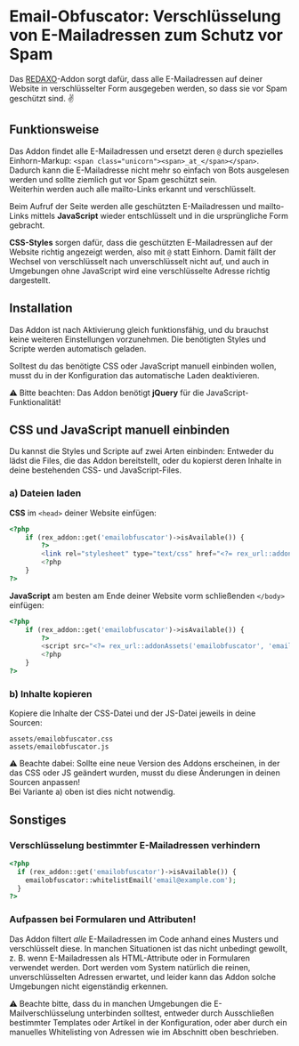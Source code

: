 Email-Obfuscator: Verschlüsselung von E-Mailadressen zum Schutz vor Spam
========================================================================

Das [REDAXO](http://www.redaxo.org)-Addon sorgt dafür, dass alle E-Mailadressen auf deiner Website in verschlüsselter Form ausgegeben werden, so dass sie vor Spam geschützt sind. ✌️

## Funktionsweise

Das Addon findet alle E-Mailadressen und ersetzt deren `@` durch spezielles Einhorn-Markup: `<span class="unicorn"><span>_at_</span></span>`. Dadurch kann die E-Mailadresse nicht mehr so einfach von Bots ausgelesen werden und sollte ziemlich gut vor Spam geschützt sein.  
Weiterhin werden auch alle mailto-Links erkannt und verschlüsselt.

Beim Aufruf der Seite werden alle geschützten E-Mailadressen und mailto-Links mittels __JavaScript__ wieder entschlüsselt und in die ursprüngliche Form gebracht.

__CSS-Styles__ sorgen dafür, dass die geschützten E-Mailadressen auf der Website richtig angezeigt werden, also mit `@` statt Einhorn. Damit fällt der Wechsel von verschlüsselt nach unverschlüsselt nicht auf, und auch in Umgebungen ohne JavaScript wird eine verschlüsselte Adresse richtig dargestellt.

## Installation

Das Addon ist nach Aktivierung gleich funktionsfähig, und du brauchst keine weiteren Einstellungen vorzunehmen. Die benötigten Styles und Scripte werden automatisch geladen.

Solltest du das benötigte CSS oder JavaScript manuell einbinden wollen, musst du in der Konfiguration das automatische Laden deaktivieren.

⚠️ Bitte beachten: Das Addon benötigt __jQuery__ für die JavaScript-Funktionalität!

## CSS und JavaScript manuell einbinden

Du kannst die Styles und Scripte auf zwei Arten einbinden: Entweder du lädst die Files, die das Addon bereitstellt, oder du kopierst deren Inhalte in deine bestehenden CSS- und JavaScript-Files.

### a) Dateien laden

__CSS__ im `<head>` deiner Website einfügen:

```php
<?php
	if (rex_addon::get('emailobfuscator')->isAvailable()) { 
		?>
		<link rel="stylesheet" type="text/css" href="<?= rex_url::addonAssets('emailobfuscator', 'emailobfuscator.css'); ?>">
		<?php
	}
?>
```

__JavaScript__ am besten am Ende deiner Website vorm schließenden `</body>` einfügen:

```php
<?php
	if (rex_addon::get('emailobfuscator')->isAvailable()) {
		?>
		<script src="<?= rex_url::addonAssets('emailobfuscator', 'emailobfuscator.js'); ?>"></script>
		<?php
	}
?>
```

### b) Inhalte kopieren

Kopiere die Inhalte der CSS-Datei und der JS-Datei jeweils in deine Sourcen:

    assets/emailobfuscator.css
    assets/emailobfuscator.js

⚠️ Beachte dabei: Sollte eine neue Version des Addons erscheinen, in der das CSS oder JS geändert wurden, musst du diese Änderungen in deinen Sourcen anpassen!  
Bei Variante a) oben ist dies nicht notwendig.


## Sonstiges

### Verschlüsselung bestimmter E-Mailadressen verhindern

```php
<?php
  if (rex_addon::get('emailobfuscator')->isAvailable()) {
    emailobfuscator::whitelistEmail('email@example.com');
  }
?>
```

### Aufpassen bei Formularen und Attributen!

Das Addon filtert _alle_ E-Mailadressen im Code anhand eines Musters und verschlüsselt diese. In manchen Situationen ist das nicht unbedingt gewollt, z. B. wenn E-Mailadressen als HTML-Attribute oder in Formularen verwendet werden. Dort werden vom System natürlich die reinen, unverschlüsselten Adressen erwartet, und leider kann das Addon solche Umgebungen nicht eigenständig erkennen.

⚠️ Beachte bitte, dass du in manchen Umgebungen die E-Mailverschlüsselung unterbinden solltest, entweder durch Ausschließen bestimmter Templates oder Artikel in der Konfiguration, oder aber durch ein manuelles Whitelisting von Adressen wie im Abschnitt oben beschrieben.
